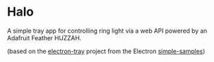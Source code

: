 # Halo

A simple tray app for controlling ring light via a web API powered by an Adafruit Feather HUZZAH.

(based on the [electron-tray](https://github.com/electron/simple-samples/tree/master/electron-tray) project from the Electron [simple-samples](https://github.com/electron/simple-samples))
